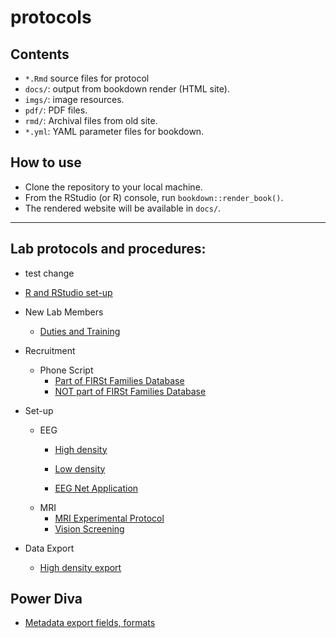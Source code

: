 protocols
=========

## Contents

- `*.Rmd` source files for protocol
- `docs/`: output from bookdown render (HTML site).
- `imgs/`: image resources.
- `pdf/`: PDF files.
- `rmd/`: Archival files from old site.
- `*.yml`: YAML parameter files for bookdown.

## How to use

- Clone the repository to your local machine.
- From the RStudio (or R) console, run `bookdown::render_book()`.
- The rendered website will be available in `docs/`.

----

## Lab protocols and procedures:

- test change

- [R and RStudio set-up](https://gilmore-lab.github.io/protocols/r-rstudio-setup.html)

- New Lab Members
  - [Duties and Training](https://gilmore-lab.github.io/protocols/onboarding.html)  

- Recruitment

  - Phone Script 
    - [Part of FIRSt Families Database](FIRSt_Families_Phone_Script.md)
    - [NOT part of FIRSt Families Database](NO_FF_Phone_Script.md)

- Set-up
  - EEG
	- [High density](ssvep-high-density-setup.md)
	- [Low density](ssvep-low-density-setup.md)
	 
	- [EEG Net Application](Applying_EEG_Nets_and_Minimizing_Impedances.md)
  - MRI
	- [MRI Experimental Protocol](MRI_experimental_procedure.md)
	- [Vision Screening](vision-screening.md)
	
- Data Export

	- [High density export](Post-session-protocol-high-density-eeg.md)
	
## Power Diva

- [Metadata export fields, formats](power-diva-export-metadata.md)
 		

